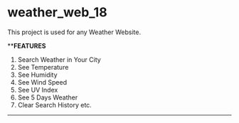 # weather_web_18
This project is used for any Weather Website.

****************FEATURES**************

1. Search Weather in Your City
2. See Temperature
3. See Humidity
4. See Wind Speed
5. See UV Index
6. See 5 Days Weather
7. Clear Search History etc.

***************************************
